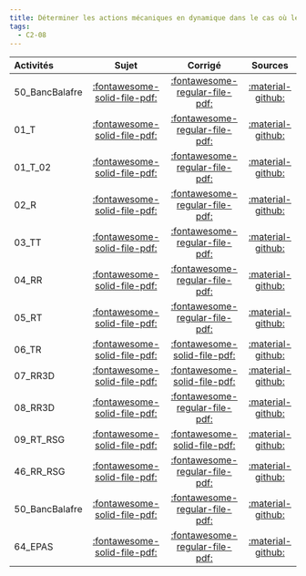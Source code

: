 ```yaml
---
title: Déterminer les actions mécaniques en dynamique dans le cas où le mouvement est imposé. 
tags:
  - C2-08
---
```

[comment]: <> (Généré automatiquement par make_all_activitess.py, creation_fichiers_activites)

| Activités | Sujet | Corrigé | Sources  | 
| :-------------- | :---: | :-----: | :------: | 
| 50_BancBalafre | [:fontawesome-solid-file-pdf:](http://xpessoles-cpge.fr/pdf/G2_01_50_BancBalafre_Sujet.pdf) | [:fontawesome-regular-file-pdf:](http://xpessoles-cpge.fr/pdf/G2_01_50_BancBalafre_Corrige.pdf) | [:material-github:](https://github.com/xpessoles/ExercicesCompetences/tree/main/C2_MettreEnOeuvreDemarche/C2_08_PFD/50_BancBalafre) |  
| 01_T | [:fontawesome-solid-file-pdf:](http://xpessoles-cpge.fr/pdf/G2_01_01_T_Sujet.pdf) | [:fontawesome-regular-file-pdf:](http://xpessoles-cpge.fr/pdf/G2_01_01_T_Corrige.pdf) | [:material-github:](https://github.com/xpessoles/ExercicesCompetences/tree/main/C2_MettreEnOeuvreDemarche/C2_08_TorseurDynamique/01_T) |  
| 01_T_02 | [:fontawesome-solid-file-pdf:](http://xpessoles-cpge.fr/pdf/G2_01_01_T_02_Sujet.pdf) | [:fontawesome-regular-file-pdf:](http://xpessoles-cpge.fr/pdf/G2_01_01_T_02_Corrige.pdf) | [:material-github:](https://github.com/xpessoles/ExercicesCompetences/tree/main/C2_MettreEnOeuvreDemarche/C2_08_TorseurDynamique/01_T_02) |  
| 02_R | [:fontawesome-solid-file-pdf:](http://xpessoles-cpge.fr/pdf/G2_01_02_R_Sujet.pdf) | [:fontawesome-regular-file-pdf:](http://xpessoles-cpge.fr/pdf/G2_01_02_R_Corrige.pdf) | [:material-github:](https://github.com/xpessoles/ExercicesCompetences/tree/main/C2_MettreEnOeuvreDemarche/C2_08_TorseurDynamique/02_R) |  
| 03_TT | [:fontawesome-solid-file-pdf:](http://xpessoles-cpge.fr/pdf/G2_01_03_TT_Sujet.pdf) | [:fontawesome-regular-file-pdf:](http://xpessoles-cpge.fr/pdf/G2_01_03_TT_Corrige.pdf) | [:material-github:](https://github.com/xpessoles/ExercicesCompetences/tree/main/C2_MettreEnOeuvreDemarche/C2_08_TorseurDynamique/03_TT) |  
| 04_RR | [:fontawesome-solid-file-pdf:](http://xpessoles-cpge.fr/pdf/G2_01_04_RR_Sujet.pdf) | [:fontawesome-regular-file-pdf:](http://xpessoles-cpge.fr/pdf/G2_01_04_RR_Corrige.pdf) | [:material-github:](https://github.com/xpessoles/ExercicesCompetences/tree/main/C2_MettreEnOeuvreDemarche/C2_08_TorseurDynamique/04_RR) |  
| 05_RT | [:fontawesome-solid-file-pdf:](http://xpessoles-cpge.fr/pdf/G2_01_05_RT_Sujet.pdf) | [:fontawesome-regular-file-pdf:](http://xpessoles-cpge.fr/pdf/G2_01_05_RT_Corrige.pdf) | [:material-github:](https://github.com/xpessoles/ExercicesCompetences/tree/main/C2_MettreEnOeuvreDemarche/C2_08_TorseurDynamique/05_RT) |  
| 06_TR | [:fontawesome-solid-file-pdf:](http://xpessoles-cpge.fr/pdf/G2_01_06_TR_Sujet.pdf) | [:fontawesome-solid-file-pdf:](http://xpessoles-cpge.fr/pdf/G2_01_06_TR_Corrige.pdf) |[:material-github:](https://github.com/xpessoles/ExercicesCompetences/tree/main/C2_MettreEnOeuvreDemarche/C2_08_TorseurDynamique/06_TR) |  
| 07_RR3D | [:fontawesome-solid-file-pdf:](http://xpessoles-cpge.fr/pdf/G2_01_07_RR3D_Sujet.pdf) | [:fontawesome-solid-file-pdf:](http://xpessoles-cpge.fr/pdf/G2_01_07_RR3D_Corrige.pdf) |[:material-github:](https://github.com/xpessoles/ExercicesCompetences/tree/main/C2_MettreEnOeuvreDemarche/C2_08_TorseurDynamique/07_RR3D) |  
| 08_RR3D | [:fontawesome-solid-file-pdf:](http://xpessoles-cpge.fr/pdf/G2_01_08_RR3D_Sujet.pdf) | [:fontawesome-regular-file-pdf:](http://xpessoles-cpge.fr/pdf/G2_01_08_RR3D_Corrige.pdf) | [:material-github:](https://github.com/xpessoles/ExercicesCompetences/tree/main/C2_MettreEnOeuvreDemarche/C2_08_TorseurDynamique/08_RR3D) |  
| 09_RT_RSG | [:fontawesome-solid-file-pdf:](http://xpessoles-cpge.fr/pdf/G2_01_09_RT_RSG_Sujet.pdf) | [:fontawesome-solid-file-pdf:](http://xpessoles-cpge.fr/pdf/G2_01_09_RT_RSG_Corrige.pdf) |[:material-github:](https://github.com/xpessoles/ExercicesCompetences/tree/main/C2_MettreEnOeuvreDemarche/C2_08_TorseurDynamique/09_RT_RSG) |  
| 46_RR_RSG | [:fontawesome-solid-file-pdf:](http://xpessoles-cpge.fr/pdf/G2_01_46_RR_RSG_Sujet.pdf) | [:fontawesome-regular-file-pdf:](http://xpessoles-cpge.fr/pdf/G2_01_46_RR_RSG_Corrige.pdf) | [:material-github:](https://github.com/xpessoles/ExercicesCompetences/tree/main/C2_MettreEnOeuvreDemarche/C2_08_TorseurDynamique/46_RR_RSG) |  
| 50_BancBalafre | [:fontawesome-solid-file-pdf:](http://xpessoles-cpge.fr/pdf/G2_01_50_BancBalafre_Sujet.pdf) | [:fontawesome-regular-file-pdf:](http://xpessoles-cpge.fr/pdf/G2_01_50_BancBalafre_Corrige.pdf) | [:material-github:](https://github.com/xpessoles/ExercicesCompetences/tree/main/C2_MettreEnOeuvreDemarche/C2_08_TorseurDynamique/50_BancBalafre) |  
| 64_EPAS | [:fontawesome-solid-file-pdf:](http://xpessoles-cpge.fr/pdf/G2_01_64_EPAS_Sujet.pdf) | [:fontawesome-regular-file-pdf:](http://xpessoles-cpge.fr/pdf/G2_01_64_EPAS_Corrige.pdf) | [:material-github:](https://github.com/xpessoles/ExercicesCompetences/tree/main/C2_MettreEnOeuvreDemarche/C2_08_TorseurDynamique/64_EPAS) |  


